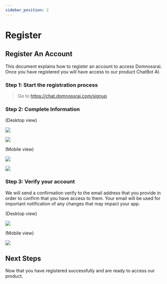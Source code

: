 ```yaml
---
sidebar_position: 2
---
```


# Register

## Register An Account

This document explains how to register an account to access Domnossrai. Once you have registered you will have access to our product ChatBot AI.

### Step 1: Start the registration process

> Go to https://chat.domnossrai.com/signup

### Step 2: Complete Information

(Desktop view)

![](../../static/img/desktop-en/signup-page-en.png)

![](../../static/img/desktop-en/check-mail-page-en.png)

(Mobile view)

![](../../static/img/mobile-en/mobile-signup-page-en.png)

![](../../static/img/mobile-en/mobile-check-mail-page-en.png)

<!-- <img src="../../static/img/mobile-en/mobile-signup-page-en.png" width="250">

<img src="../../static/img/mobile-en/mobile-check-mail-page-en.png" width="250"> -->


### Step 3: Verify your account

We will send a confirmation verify to the email address that you provide in order to confirm that you have access to them. Your email will be used for important notification of any changes that may impact your app.

(Desktop view)

![](../../static/img/desktop-en/confirm-mail.png)

(Mobile view)

![](../../static/img/mobile-en/mobile-confirm-mail.png)

<!-- 
<img src="../../static/img/mobile-en/mobile-confirm-mail.png" width="250"> -->

## Next Steps
Now that you have registered successfully and are ready to access our product.